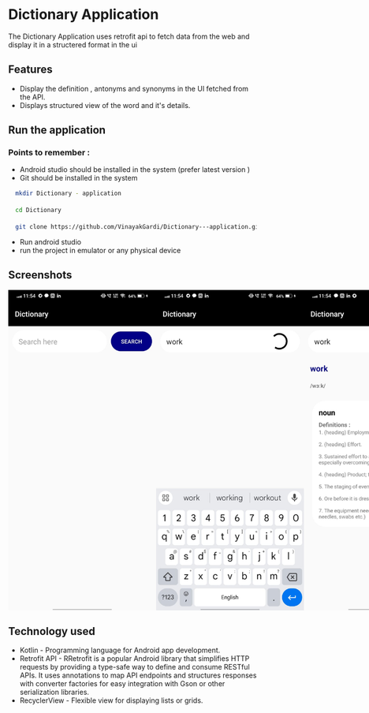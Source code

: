 # Dictionary Application
The Dictionary Application uses retrofit api to fetch data from the web and display it in a structered format in the ui

## Features
- Display the definition , antonyms and synonyms in the UI fetched from the API.
- Displays structured view of the word and it's details.


## Run the application 

### Points to remember : 

- Android studio should be installed in the system  (prefer latest  version )
- Git should be installed in the system





```bash
  mkdir Dictionary - application

  cd Dictionary

  git clone https://github.com/VinayakGardi/Dictionary---application.git

```
- Run android studio 
- run the project in emulator or any physical device

## Screenshots

<!-- Screenshots -->
<div style="display: flex; justify-content: space-between;">
  <img src="media/ss0.jpg" alt="Screenshot 1" width="300" />
  <img src="media/ss1.jpg" alt="Screenshot 2" width="300" />
  <img src="media/ss2.jpg" alt="Screenshot 2" width="300" />
  <img src="media/ss3.jpg" alt="Screenshot 2" width="300" />
</div>

## Technology used 
- Kotlin - Programming language for Android app development.
- Retrofit API - RRetrofit is a popular Android library that simplifies HTTP requests by providing a type-safe way to define and consume RESTful APIs. It uses annotations to map API endpoints and structures responses with converter factories for easy integration with Gson or other serialization libraries.
- RecyclerView - Flexible view for displaying lists or grids.
